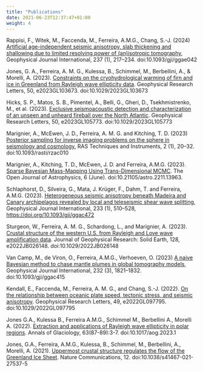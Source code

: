 ```yaml
---
title: "Publications"
date: 2021-06-23T12:37:47+01:00
weight: 4
---
```


Rappisi, F., Witek, M., Faccenda, M., Ferreira, A.M.G., Chang, S.-J. (2024) [Artificial age-independent seismic anisotropy, slab thickening and shallowing due to limited resolving power of (an)isotropic tomography](https://academic.oup.com/gji/article/237/1/217/7590816), Geophysical Journal International, 237 (1), 217–234. doi:10.1093/gji/ggae042

Jones, G. A., Ferreira, A. M. G., Kulessa, B., Schimmel, M., Berbellini, A., & Morelli, A. (2023). [Constraints on the cryohydrological warming of firn and ice in Greenland from Rayleigh wave ellipticity data](10.1029/2023gl103673). Geophysical Research Letters, 50, e2023GL103673. doi:10.1029/2023GL103673

Hicks, S. P., Matos, S. B., Pimentel, A., Belli, G., Gheri, D., Tsekhmistrenko, M., et al. (2023). [Exclusive seismoacoustic detection and characterization of an unseen and unheard fireball over the North Atlantic](https://agupubs.onlinelibrary.wiley.com/doi/full/10.1029/2023GL105773). Geophysical Research Letters, 50, e2023GL105773. doi:10.1029/2023GL105773 

Marignier, A., McEwen, J. D., Ferreira, A. M. G. and Kitching, T. D. (2023) [Posterior sampling for inverse imaging problems on the sphere in seismology and cosmology](https://academic.oup.com/rasti/article/2/1/20/6967146#393340450), RAS Techniques and Instruments, 2 (1),  20–32. doi:10.1093/rasti/rzac010

Marignier, A., Kitching, T. D., McEwen, J. D. and Ferreira, A.M.G. (2023). [Sparse Bayesian Mass-Mapping Using Trans-Dimensional MCMC](https://astro.theoj.org/article/81253-sparse-bayesian-mass-mapping-using-trans-dimensional-mcmc). The Open Journal of Astrophysics, 6 (June). doi:10.21105/astro.2211.13963.

Schlaphorst, D., Silveira, G., Mata, J. Krüger, F., Dahm, T. and Ferreira, A.M.G. (2023). [Heterogeneous seismic anisotropy beneath Madeira and Canary archipelagos revealed by local and teleseismic shear wave splitting](https://gfzpublic.gfz-potsdam.de/pubman/item/item_5014601), Geophysical Journal International, 233 (1), 510–528, https://doi.org/10.1093/gji/ggac472

Sturgeon, W., Ferreira, A. M. G., Schardong, L., and Marignier, A. (2023). [Crustal structure of the western U.S. from Rayleigh and Love wave amplification data](https://agupubs.onlinelibrary.wiley.com/doi/full/10.1029/2022JB026148). Journal of Geophysical Research: Solid Earth, 128, e2022JB026148. doi:10.1029/2022JB026148

Van Camp, M., de Viron, O., Ferreira, A.M.G., Verhoeven, O. (2023) [A naive Bayesian method to chase mantle plumes in global tomography models](https://academic.oup.com/gji/article/232/3/1821/6767591), Geophysical Journal International, 232 (3), 1821–1832. doi:10.1093/gji/ggac415

Kendall, E., Faccenda, M., Ferreira, A. M. G., and Chang, S.-J. (2022). [On the relationship between oceanic plate speed, tectonic stress, and seismic anisotropy](https://hdl.handle.net/11577/3455134). Geophysical Research Letters, 49, e2022GL097795. doi:10.1029/2022GL097795

Jones G.A., Kulessa B., Ferreira A.M.G., Schimmel M., Berbellini A., Morelli A. (2022). [Extraction and applications of Rayleigh wave ellipticity in polar regions](https://cronfa.swan.ac.uk/Record/cronfa62257/Download/62257__26991__8f3ad939df56430da9fdb8480ed2556e.pdf). Annals of Glaciology, 63(87-89):3-7. doi:10.1017/aog.2023.1

Jones, G.A., Ferreira, A.M.G., Kulessa, B., Schimmel, M., Berbellini, A., Morelli, A. (2021). [Uppermost crustal structure regulates the flow of the Greenland Ice Sheet](https://www.nature.com/articles/s41467-021-27537-5). Nature Communications, 12. doi:10.1038/s41467-021-27537-5

